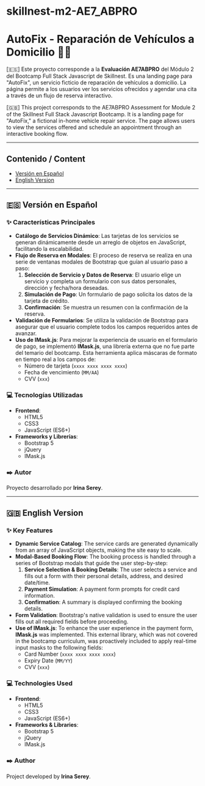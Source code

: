 # skillnest-m2-AE7_ABPRO
# AutoFix - Reparación de Vehículos a Domicilio 🚗🔧

[🇪🇸] Este proyecto corresponde a la **Evaluación AE7ABPRO** del Módulo 2 del Bootcamp Full Stack Javascript de Skillnest. Es una landing page para "AutoFix", un servicio ficticio de reparación de vehículos a domicilio. La página permite a los usuarios ver los servicios ofrecidos y agendar una cita a través de un flujo de reserva interactivo.

[🇬🇧] This project corresponds to the AE7ABPRO Assessment for Module 2 of the Skillnest Full Stack Javascript Bootcamp. It is a landing page for "AutoFix," a fictional in-home vehicle repair service. The page allows users to view the services offered and schedule an appointment through an interactive booking flow.

---

## Contenido / Content

* [Versión en Español](#-versión-en-español)
* [English Version](#-english-version)

---

## 🇪🇸 Versión en Español

### ✨ Características Principales

* **Catálogo de Servicios Dinámico**: Las tarjetas de los servicios se generan dinámicamente desde un arreglo de objetos en JavaScript, facilitando la escalabilidad.
* **Flujo de Reserva en Modales**: El proceso de reserva se realiza en una serie de ventanas modales de Bootstrap que guían al usuario paso a paso:
    1.  **Selección de Servicio y Datos de Reserva**: El usuario elige un servicio y completa un formulario con sus datos personales, dirección y fecha/hora deseadas.
    2.  **Simulación de Pago**: Un formulario de pago solicita los datos de la tarjeta de crédito.
    3.  **Confirmación**: Se muestra un resumen con la confirmación de la reserva.
* **Validación de Formularios**: Se utiliza la validación de Bootstrap para asegurar que el usuario complete todos los campos requeridos antes de avanzar.
* **Uso de IMask.js**: Para mejorar la experiencia de usuario en el formulario de pago, se implementó **IMask.js**, una librería externa que no fue parte del temario del bootcamp. Esta herramienta aplica máscaras de formato en tiempo real a los campos de:
    * Número de tarjeta (`xxxx xxxx xxxx xxxx`)
    * Fecha de vencimiento (`MM/AA`)
    * CVV (`xxx`)

### 💻 Tecnologías Utilizadas

* **Frontend**:
    * HTML5
    * CSS3
    * JavaScript (ES6+)
* **Frameworks y Librerías**:
    * Bootstrap 5
    * jQuery
    * IMask.js

### ✒️ Autor

Proyecto desarrollado por **Irina Serey**.

---

## 🇬🇧 English Version

### ✨ Key Features

* **Dynamic Service Catalog**: The service cards are generated dynamically from an array of JavaScript objects, making the site easy to scale.
* **Modal-Based Booking Flow**: The booking process is handled through a series of Bootstrap modals that guide the user step-by-step:
    1.  **Service Selection & Booking Details**: The user selects a service and fills out a form with their personal details, address, and desired date/time.
    2.  **Payment Simulation**: A payment form prompts for credit card information.
    3.  **Confirmation**: A summary is displayed confirming the booking details.
* **Form Validation**: Bootstrap's native validation is used to ensure the user fills out all required fields before proceeding.
* **Use of IMask.js**: To enhance the user experience in the payment form, **IMask.js** was implemented. This external library, which was not covered in the bootcamp curriculum, was proactively included to apply real-time input masks to the following fields:
    * Card Number (`xxxx xxxx xxxx xxxx`)
    * Expiry Date (`MM/YY`)
    * CVV (`xxx`)

### 💻 Technologies Used

* **Frontend**:
    * HTML5
    * CSS3
    * JavaScript (ES6+)
* **Frameworks & Libraries**:
    * Bootstrap 5
    * jQuery
    * IMask.js

### ✒️ Author

Project developed by **Irina Serey**.
